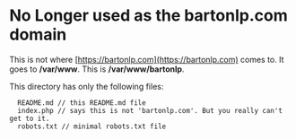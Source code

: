 # No Longer used as the bartonlp.com domain
This is not where [https://bartonlp.com](https://bartonlp.com) comes to. It goes to <b>/var/www</b>. This is <b>/var/www/bartonlp</b>.

This directory has only the following files:
```
  README.md // this README.md file   
  index.php // says this is not 'bartonlp.com'. But you really can't get to it.
  robots.txt // minimal robots.txt file
```





